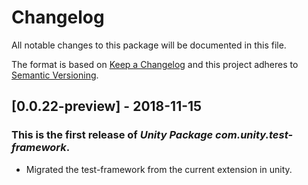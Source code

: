 # Changelog
All notable changes to this package will be documented in this file.

The format is based on [Keep a Changelog](http://keepachangelog.com/en/1.0.0/)
and this project adheres to [Semantic Versioning](http://semver.org/spec/v2.0.0.html).

## [0.0.22-preview] - 2018-11-15

### This is the first release of *Unity Package com.unity.test-framework*.

- Migrated the test-framework from the current extension in unity.
